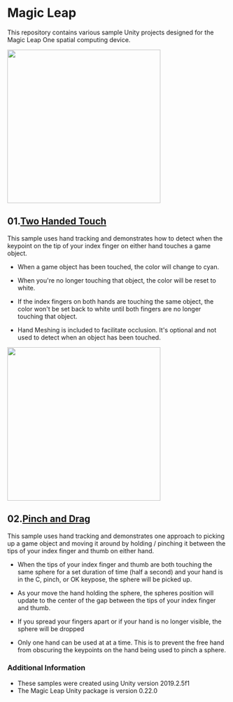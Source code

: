 # Magic Leap
This repository contains various sample Unity projects designed for the Magic Leap One spatial computing device.

<img src="https://github.com/torynfarr/magic-leap/blob/master/docs/images/twohandedtouch.gif" width="350">

## 01.[Two Handed Touch](https://github.com/torynfarr/magic-leap/tree/master/Samples/01.two-handed-touch) 
This sample uses hand tracking and demonstrates how to detect when the keypoint on the tip of your index finger on either hand touches a game object. 

- When a game object has been touched, the color will change to cyan.

- When you're no longer touching that object, the color will be reset to white. 

- If the index fingers on both hands are touching the same object, the color won't be set back to white until both fingers are no longer touching that object.

- Hand Meshing is included to facilitate occlusion. It's optional and not used to detect when an object has been touched.

<img src="https://github.com/torynfarr/magic-leap/blob/master/docs/images/pinchanddrag.gif" width="350">

## 02.[Pinch and Drag](https://github.com/torynfarr/magic-leap/tree/master/Samples/02.pinch-and-drag) 
This sample uses hand tracking and demonstrates one approach to picking up a game object and moving it around by holding / pinching it between the tips of your index finger and thumb on either hand.

- When the tips of your index finger and thumb are both touching the same sphere for a set duration of time (half a second) and your hand is in the C, pinch, or OK keypose, the sphere will be picked up.

- As your move the hand holding the sphere, the spheres position will update to the center of the gap between the tips of your index finger and thumb.

- If you spread your fingers apart or if your hand is no longer visible, the sphere will be dropped

- Only one hand can be used at at a time. This is to prevent the free hand from obscuring the keypoints on the hand being used to pinch a sphere.


### Additional Information
- These samples were created using Unity version 2019.2.5f1
- The Magic Leap Unity package is version 0.22.0